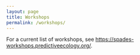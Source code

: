 ```yaml
---
layout: page
title: Workshops
permalink: /workshops/
---
```

 
For a current list of workshops, see <https://spades-workshops.predictiveecology.org/>.
